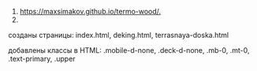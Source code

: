 <!-- https://github.com/MaxSimakov/termo-wood -->
1. <https://maxsimakov.github.io/termo-wood/.>
1. 

созданы страницы: 
index.html, 
deking.html, 
terrasnaya-doska.html

добавлены классы  в HTML: 
.mobile-d-none, 
.deck-d-none, 
.mb-0, 
.mt-0, 
.text-primary, 
.upper